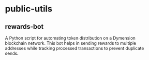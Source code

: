 # public-utils

## rewards-bot

A Python script for automating token distribution on a Dymension blockchain network. This bot helps in sending rewards to multiple addresses while tracking processed transactions to prevent duplicate sends.
